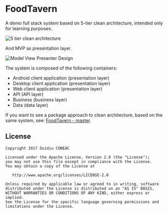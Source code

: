 # FoodTavern

A demo full stack system based on 5-tier clean architecture, intended only for learning purposes.

![5 tier clean architecture](http://www.ovidiuconeac.ro/wp-content/uploads/2017/02/clean_architecture_layers_5_tier.png "5 tier clean architecture")

And MVP as presentation layer.

![Model View Presenter Design](http://www.ovidiuconeac.ro/wp-content/uploads/2017/03/model-view-presenter.png "Model View Presenter Design")

The system is composed of the following containers:
- Android client application (presentation layer)
- Desktop client application (presentation layer)
- Web client application (presentation layer)
- API (API layer)
- Business (business layer)
- Data (data layer)

If you want to see a package approach to clean architecture, based on the same system, see: [FoodTavern - master](https://github.com/ovicon/FoodTavern).

License
-------

    Copyright 2017 Ovidiu CONEAC

    Licensed under the Apache License, Version 2.0 (the "License");
    you may not use this file except in compliance with the License.
    You may obtain a copy of the License at

       http://www.apache.org/licenses/LICENSE-2.0

    Unless required by applicable law or agreed to in writing, software
    distributed under the License is distributed on an "AS IS" BASIS,
    WITHOUT WARRANTIES OR CONDITIONS OF ANY KIND, either express or implied.
    See the License for the specific language governing permissions and
    limitations under the License.
